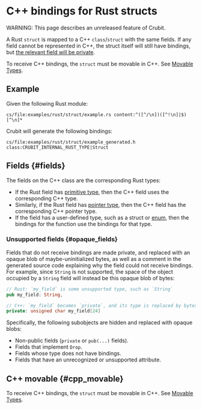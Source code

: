 # C++ bindings for Rust structs

WARNING: This page describes an unreleased feature of Crubit.

A Rust `struct` is mapped to a C++ `class`/`struct` with the same fields. If any
field cannot be represented in C++, the struct itself will still have bindings,
but [the relevant field will be private](#opaque_fields).

To receive C++ bindings, the `struct` must be movable in C++. See
[Movable Types](movable_types).

## Example

Given the following Rust module:

```live-snippet
cs/file:examples/rust/struct/example.rs content:^([^/\n])([^!\n]|$)[^\n]*
```

Crubit will generate the following bindings:

<!-- Note: Kythe currently indexes this as class `CRUBIT_INTERNAL_RUST_TYPE` because it doesn't have a build rule. -->

```live-snippet
cs/file:examples/rust/struct/example_generated.h class:CRUBIT_INTERNAL_RUST_TYPE|Struct
```

## Fields {#fields}

The fields on the C++ class are the corresponding Rust types:

*   If the Rust field has [primitive type](../types/primitive), then the C++
    field uses the corresponding C++ type.
*   Similarly, if the Rust field has [pointer type](../types/pointer), then the
    C++ field has the corresponding C++ pointer type.
*   If the field has a user-defined type, such as a struct or [enum](enums),
    then the bindings for the function use the bindings for that type.

### Unsupported fields {#opaque_fields}

Fields that do not receive bindings are made private, and replaced with an
opaque blob of maybe-uninitialized bytes, as well as a comment in the generated
source code explaining why the field could not receive bindings. For example,
since `String` is not supported, the space of the object occupied by a `String`
field will instead be this opaque blob of bytes:

```rust {.bad}
// Rust: `my_field` is some unsupported type, such as `String`
pub my_field: String,
```

```c++ {.bad}
// C++: `my_field` becomes `private`, and its type is replaced by bytes.
private: unsigned char my_field[24]
```

Specifically, the following subobjects are hidden and replaced with opaque
blobs:

*   Non-public fields (`private` or `pub(...)` fields).
*   Fields that implement `Drop`.
*   Fields whose type does not have bindings.
*   Fields that have an unrecognized or unsupported attribute.

## C++ movable {#cpp_movable}

To receive C++ bindings, the `struct` must be movable in C++. See
[Movable Types](movable_types).
